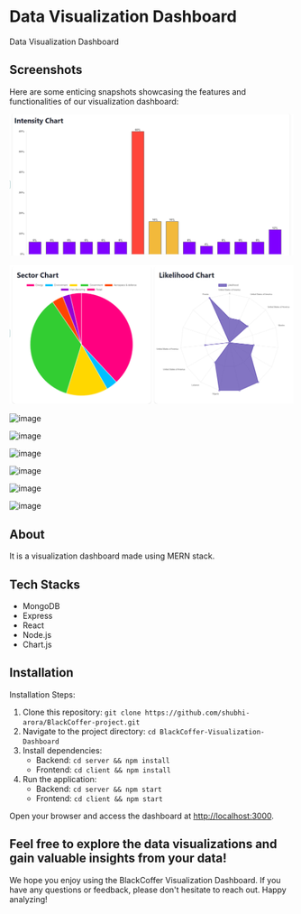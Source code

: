 # Data Visualization Dashboard

Data Visualization Dashboard

## Screenshots

Here are some enticing snapshots showcasing the features and functionalities of our visualization dashboard:

![image](./images/intensity.png)


![image](./images/sector.png)


![image](https://github.com/RiteshKumarShukla/Data-Visualization-Dashboard/assets/110231091/448df45c-b92b-4faf-9784-1dd0c4706ffc)


![image](https://github.com/RiteshKumarShukla/Data-Visualization-Dashboard/assets/110231091/0c972e17-8b4f-407f-a3fd-38afeb352127)


![image](https://github.com/RiteshKumarShukla/Data-Visualization-Dashboard/assets/110231091/6e620052-f57f-4f93-957c-dc47a45eaedf)


![image](https://github.com/RiteshKumarShukla/Data-Visualization-Dashboard/assets/110231091/6f1c69da-ebb0-4059-8614-57fcd818c568)


![image](https://github.com/RiteshKumarShukla/Data-Visualization-Dashboard/assets/110231091/f5b957a0-f992-460e-b978-d511eaf488c6)


![image](https://github.com/RiteshKumarShukla/Data-Visualization-Dashboard/assets/110231091/27afaa6b-a05f-48e4-9258-f8bcc4788071)

## About
It is a visualization dashboard made using MERN stack.

## Tech Stacks

- MongoDB
- Express
- React
- Node.js
- Chart.js

## Installation

Installation Steps:

1. Clone this repository: `git clone https://github.com/shubhi-arora/BlackCoffer-project.git`
2. Navigate to the project directory: `cd BlackCoffer-Visualization-Dashboard`
3. Install dependencies:
   - Backend: `cd server && npm install`
   - Frontend: `cd client && npm install`
4. Run the application:
   - Backend: `cd server && npm start`
   - Frontend: `cd client && npm start`

Open your browser and access the dashboard at [http://localhost:3000](http://localhost:3000).

Feel free to explore the data visualizations and gain valuable insights from your data!
---

We hope you enjoy using the BlackCoffer Visualization Dashboard. If you have any questions or feedback, please don't hesitate to reach out. Happy analyzing!
